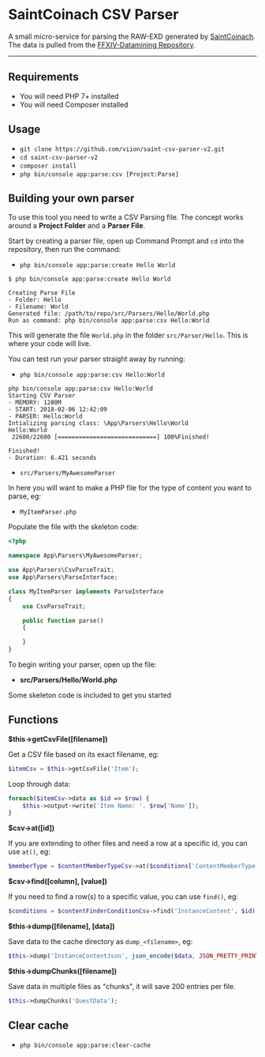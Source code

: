 # SaintCoinach CSV Parser


A small micro-service for parsing the RAW-EXD generated by [SaintCoinach](https://github.com/ufx/SaintCoinach). The data is pulled from the [FFXIV-Datamining Repository](https://github.com/viion/ffxiv-datamining).

___

## Requirements

- You will need PHP 7+ installed
- You will need Composer installed

## Usage

- `git clone https://github.com/viion/saint-csv-parser-v2.git`
- `cd saint-csv-parser-v2`
- `composer install`
- `php bin/console app:parse:csv [Project:Parse]`

## Building your own parser

To use this tool you need to write a CSV Parsing file. The concept works around a **Project Folder** and a **Parser File**.

Start by creating a parser file, open up Command Prompt and `cd` into the repository, then run the command:

- `php bin/console app:parse:create Hello World`
```
$ php bin/console app:parse:create Hello World

Creating Parse File
- Folder: Hello
- Filename: World
Generated file: /path/to/repo/src/Parsers/Hello/World.php
Run as command: php bin/console app:parse:csv Hello:World
```

This will generate the file `World.php` in the folder `src/Parser/Hello`. This is where your code will live.

You can test run your parser straight away by running:

- `php bin/console app:parse:csv Hello:World`
```
php bin/console app:parse:csv Hello:World
Starting CSV Parser
- MEMORY: 1280M
- START: 2018-02-06 12:42:09
- PARSER: Hello:World
Intializing parsing class: \App\Parsers\Hello\World
Hello:World
 22600/22600 [============================] 100%Finished!

Finished!
- Duration: 6.421 seconds
```



- `src/Parsers/MyAwesomeParser`

In here you will want to make a PHP file for the type of content you want to parse, eg:

- `MyItemParser.php`

Populate the file with the skeleton code:

```php
<?php

namespace App\Parsers\MyAwesomeParser;

use App\Parsers\CsvParseTrait;
use App\Parsers\ParseInterface;

class MyItemParser implements ParseInterface
{
    use CsvParseTrait;

    public function parse()
    {

    }
}

```

To begin writing your parser, open up the file:

- **src/Parsers/Hello/World.php**

Some skeleton code is included to get you started



## Functions

**$this->getCsvFile([filename])**

Get a CSV file based on its exact filename, eg:

```php
$itemCsv = $this->getCsvFile('Item');
```

Loop through data:

```php
foreach($itemCsv->data as $id => $row) {
    $this->output->write('Item Name: '. $row['Name']);
}
```

**$csv->at([id])**

If you are extending to other files and need a row at a specific id, you can use `at()`, eg:

```php
$memberType = $contentMemberTypeCsv->at($conditions['ContentMemberType']);
```

**$csv->find([column], [value])**

If you need to find a row(s) to a specific value, you can use `find()`, eg:

```php
$conditions = $contentFinderConditionCsv->find('InstanceContent', $id);
```

**$this->dump([filename], [data])**

Save data to the cache directory as `dump_<filename>`, eg:

```php
$this->dump('InstanceContentJson', json_encode($data, JSON_PRETTY_PRINT));
```

**$this->dumpChunks([filename])**

Save data in multiple files as "chunks", it will save 200 entries per file.

```php
$this->dumpChunks('QuestData');
```


## Clear cache

- `php bin/console app:parse:clear-cache`

